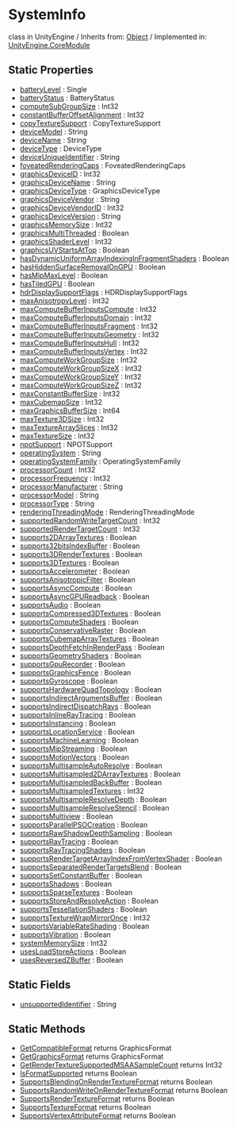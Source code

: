 # SystemInfo
class in UnityEngine
 / Inherits from: <a href="https://docs.unity3d.com/6000.1/Documentation/ScriptReference/Object.html">Object</a> / Implemented in: <a href="https://docs.unity3d.com/6000.1/Documentation/ScriptReference/UnityEngine.CoreModule.html">UnityEngine.CoreModule</a>

## Static Properties
- <a href="https://docs.unity3d.com/6000.1/Documentation/ScriptReference/SystemInfo-batteryLevel.html">batteryLevel</a> : Single
- <a href="https://docs.unity3d.com/6000.1/Documentation/ScriptReference/SystemInfo-batteryStatus.html">batteryStatus</a> : BatteryStatus
- <a href="https://docs.unity3d.com/6000.1/Documentation/ScriptReference/SystemInfo-computeSubGroupSize.html">computeSubGroupSize</a> : Int32
- <a href="https://docs.unity3d.com/6000.1/Documentation/ScriptReference/SystemInfo-constantBufferOffsetAlignment.html">constantBufferOffsetAlignment</a> : Int32
- <a href="https://docs.unity3d.com/6000.1/Documentation/ScriptReference/SystemInfo-copyTextureSupport.html">copyTextureSupport</a> : CopyTextureSupport
- <a href="https://docs.unity3d.com/6000.1/Documentation/ScriptReference/SystemInfo-deviceModel.html">deviceModel</a> : String
- <a href="https://docs.unity3d.com/6000.1/Documentation/ScriptReference/SystemInfo-deviceName.html">deviceName</a> : String
- <a href="https://docs.unity3d.com/6000.1/Documentation/ScriptReference/SystemInfo-deviceType.html">deviceType</a> : DeviceType
- <a href="https://docs.unity3d.com/6000.1/Documentation/ScriptReference/SystemInfo-deviceUniqueIdentifier.html">deviceUniqueIdentifier</a> : String
- <a href="https://docs.unity3d.com/6000.1/Documentation/ScriptReference/SystemInfo-foveatedRenderingCaps.html">foveatedRenderingCaps</a> : FoveatedRenderingCaps
- <a href="https://docs.unity3d.com/6000.1/Documentation/ScriptReference/SystemInfo-graphicsDeviceID.html">graphicsDeviceID</a> : Int32
- <a href="https://docs.unity3d.com/6000.1/Documentation/ScriptReference/SystemInfo-graphicsDeviceName.html">graphicsDeviceName</a> : String
- <a href="https://docs.unity3d.com/6000.1/Documentation/ScriptReference/SystemInfo-graphicsDeviceType.html">graphicsDeviceType</a> : GraphicsDeviceType
- <a href="https://docs.unity3d.com/6000.1/Documentation/ScriptReference/SystemInfo-graphicsDeviceVendor.html">graphicsDeviceVendor</a> : String
- <a href="https://docs.unity3d.com/6000.1/Documentation/ScriptReference/SystemInfo-graphicsDeviceVendorID.html">graphicsDeviceVendorID</a> : Int32
- <a href="https://docs.unity3d.com/6000.1/Documentation/ScriptReference/SystemInfo-graphicsDeviceVersion.html">graphicsDeviceVersion</a> : String
- <a href="https://docs.unity3d.com/6000.1/Documentation/ScriptReference/SystemInfo-graphicsMemorySize.html">graphicsMemorySize</a> : Int32
- <a href="https://docs.unity3d.com/6000.1/Documentation/ScriptReference/SystemInfo-graphicsMultiThreaded.html">graphicsMultiThreaded</a> : Boolean
- <a href="https://docs.unity3d.com/6000.1/Documentation/ScriptReference/SystemInfo-graphicsShaderLevel.html">graphicsShaderLevel</a> : Int32
- <a href="https://docs.unity3d.com/6000.1/Documentation/ScriptReference/SystemInfo-graphicsUVStartsAtTop.html">graphicsUVStartsAtTop</a> : Boolean
- <a href="https://docs.unity3d.com/6000.1/Documentation/ScriptReference/SystemInfo-hasDynamicUniformArrayIndexingInFragmentShaders.html">hasDynamicUniformArrayIndexingInFragmentShaders</a> : Boolean
- <a href="https://docs.unity3d.com/6000.1/Documentation/ScriptReference/SystemInfo-hasHiddenSurfaceRemovalOnGPU.html">hasHiddenSurfaceRemovalOnGPU</a> : Boolean
- <a href="https://docs.unity3d.com/6000.1/Documentation/ScriptReference/SystemInfo-hasMipMaxLevel.html">hasMipMaxLevel</a> : Boolean
- <a href="https://docs.unity3d.com/6000.1/Documentation/ScriptReference/SystemInfo-hasTiledGPU.html">hasTiledGPU</a> : Boolean
- <a href="https://docs.unity3d.com/6000.1/Documentation/ScriptReference/SystemInfo-hdrDisplaySupportFlags.html">hdrDisplaySupportFlags</a> : HDRDisplaySupportFlags
- <a href="https://docs.unity3d.com/6000.1/Documentation/ScriptReference/SystemInfo-maxAnisotropyLevel.html">maxAnisotropyLevel</a> : Int32
- <a href="https://docs.unity3d.com/6000.1/Documentation/ScriptReference/SystemInfo-maxComputeBufferInputsCompute.html">maxComputeBufferInputsCompute</a> : Int32
- <a href="https://docs.unity3d.com/6000.1/Documentation/ScriptReference/SystemInfo-maxComputeBufferInputsDomain.html">maxComputeBufferInputsDomain</a> : Int32
- <a href="https://docs.unity3d.com/6000.1/Documentation/ScriptReference/SystemInfo-maxComputeBufferInputsFragment.html">maxComputeBufferInputsFragment</a> : Int32
- <a href="https://docs.unity3d.com/6000.1/Documentation/ScriptReference/SystemInfo-maxComputeBufferInputsGeometry.html">maxComputeBufferInputsGeometry</a> : Int32
- <a href="https://docs.unity3d.com/6000.1/Documentation/ScriptReference/SystemInfo-maxComputeBufferInputsHull.html">maxComputeBufferInputsHull</a> : Int32
- <a href="https://docs.unity3d.com/6000.1/Documentation/ScriptReference/SystemInfo-maxComputeBufferInputsVertex.html">maxComputeBufferInputsVertex</a> : Int32
- <a href="https://docs.unity3d.com/6000.1/Documentation/ScriptReference/SystemInfo-maxComputeWorkGroupSize.html">maxComputeWorkGroupSize</a> : Int32
- <a href="https://docs.unity3d.com/6000.1/Documentation/ScriptReference/SystemInfo-maxComputeWorkGroupSizeX.html">maxComputeWorkGroupSizeX</a> : Int32
- <a href="https://docs.unity3d.com/6000.1/Documentation/ScriptReference/SystemInfo-maxComputeWorkGroupSizeY.html">maxComputeWorkGroupSizeY</a> : Int32
- <a href="https://docs.unity3d.com/6000.1/Documentation/ScriptReference/SystemInfo-maxComputeWorkGroupSizeZ.html">maxComputeWorkGroupSizeZ</a> : Int32
- <a href="https://docs.unity3d.com/6000.1/Documentation/ScriptReference/SystemInfo-maxConstantBufferSize.html">maxConstantBufferSize</a> : Int32
- <a href="https://docs.unity3d.com/6000.1/Documentation/ScriptReference/SystemInfo-maxCubemapSize.html">maxCubemapSize</a> : Int32
- <a href="https://docs.unity3d.com/6000.1/Documentation/ScriptReference/SystemInfo-maxGraphicsBufferSize.html">maxGraphicsBufferSize</a> : Int64
- <a href="https://docs.unity3d.com/6000.1/Documentation/ScriptReference/SystemInfo-maxTexture3DSize.html">maxTexture3DSize</a> : Int32
- <a href="https://docs.unity3d.com/6000.1/Documentation/ScriptReference/SystemInfo-maxTextureArraySlices.html">maxTextureArraySlices</a> : Int32
- <a href="https://docs.unity3d.com/6000.1/Documentation/ScriptReference/SystemInfo-maxTextureSize.html">maxTextureSize</a> : Int32
- <a href="https://docs.unity3d.com/6000.1/Documentation/ScriptReference/SystemInfo-npotSupport.html">npotSupport</a> : NPOTSupport
- <a href="https://docs.unity3d.com/6000.1/Documentation/ScriptReference/SystemInfo-operatingSystem.html">operatingSystem</a> : String
- <a href="https://docs.unity3d.com/6000.1/Documentation/ScriptReference/SystemInfo-operatingSystemFamily.html">operatingSystemFamily</a> : OperatingSystemFamily
- <a href="https://docs.unity3d.com/6000.1/Documentation/ScriptReference/SystemInfo-processorCount.html">processorCount</a> : Int32
- <a href="https://docs.unity3d.com/6000.1/Documentation/ScriptReference/SystemInfo-processorFrequency.html">processorFrequency</a> : Int32
- <a href="https://docs.unity3d.com/6000.1/Documentation/ScriptReference/SystemInfo-processorManufacturer.html">processorManufacturer</a> : String
- <a href="https://docs.unity3d.com/6000.1/Documentation/ScriptReference/SystemInfo-processorModel.html">processorModel</a> : String
- <a href="https://docs.unity3d.com/6000.1/Documentation/ScriptReference/SystemInfo-processorType.html">processorType</a> : String
- <a href="https://docs.unity3d.com/6000.1/Documentation/ScriptReference/SystemInfo-renderingThreadingMode.html">renderingThreadingMode</a> : RenderingThreadingMode
- <a href="https://docs.unity3d.com/6000.1/Documentation/ScriptReference/SystemInfo-supportedRandomWriteTargetCount.html">supportedRandomWriteTargetCount</a> : Int32
- <a href="https://docs.unity3d.com/6000.1/Documentation/ScriptReference/SystemInfo-supportedRenderTargetCount.html">supportedRenderTargetCount</a> : Int32
- <a href="https://docs.unity3d.com/6000.1/Documentation/ScriptReference/SystemInfo-supports2DArrayTextures.html">supports2DArrayTextures</a> : Boolean
- <a href="https://docs.unity3d.com/6000.1/Documentation/ScriptReference/SystemInfo-supports32bitsIndexBuffer.html">supports32bitsIndexBuffer</a> : Boolean
- <a href="https://docs.unity3d.com/6000.1/Documentation/ScriptReference/SystemInfo-supports3DRenderTextures.html">supports3DRenderTextures</a> : Boolean
- <a href="https://docs.unity3d.com/6000.1/Documentation/ScriptReference/SystemInfo-supports3DTextures.html">supports3DTextures</a> : Boolean
- <a href="https://docs.unity3d.com/6000.1/Documentation/ScriptReference/SystemInfo-supportsAccelerometer.html">supportsAccelerometer</a> : Boolean
- <a href="https://docs.unity3d.com/6000.1/Documentation/ScriptReference/SystemInfo-supportsAnisotropicFilter.html">supportsAnisotropicFilter</a> : Boolean
- <a href="https://docs.unity3d.com/6000.1/Documentation/ScriptReference/SystemInfo-supportsAsyncCompute.html">supportsAsyncCompute</a> : Boolean
- <a href="https://docs.unity3d.com/6000.1/Documentation/ScriptReference/SystemInfo-supportsAsyncGPUReadback.html">supportsAsyncGPUReadback</a> : Boolean
- <a href="https://docs.unity3d.com/6000.1/Documentation/ScriptReference/SystemInfo-supportsAudio.html">supportsAudio</a> : Boolean
- <a href="https://docs.unity3d.com/6000.1/Documentation/ScriptReference/SystemInfo-supportsCompressed3DTextures.html">supportsCompressed3DTextures</a> : Boolean
- <a href="https://docs.unity3d.com/6000.1/Documentation/ScriptReference/SystemInfo-supportsComputeShaders.html">supportsComputeShaders</a> : Boolean
- <a href="https://docs.unity3d.com/6000.1/Documentation/ScriptReference/SystemInfo-supportsConservativeRaster.html">supportsConservativeRaster</a> : Boolean
- <a href="https://docs.unity3d.com/6000.1/Documentation/ScriptReference/SystemInfo-supportsCubemapArrayTextures.html">supportsCubemapArrayTextures</a> : Boolean
- <a href="https://docs.unity3d.com/6000.1/Documentation/ScriptReference/SystemInfo-supportsDepthFetchInRenderPass.html">supportsDepthFetchInRenderPass</a> : Boolean
- <a href="https://docs.unity3d.com/6000.1/Documentation/ScriptReference/SystemInfo-supportsGeometryShaders.html">supportsGeometryShaders</a> : Boolean
- <a href="https://docs.unity3d.com/6000.1/Documentation/ScriptReference/SystemInfo-supportsGpuRecorder.html">supportsGpuRecorder</a> : Boolean
- <a href="https://docs.unity3d.com/6000.1/Documentation/ScriptReference/SystemInfo-supportsGraphicsFence.html">supportsGraphicsFence</a> : Boolean
- <a href="https://docs.unity3d.com/6000.1/Documentation/ScriptReference/SystemInfo-supportsGyroscope.html">supportsGyroscope</a> : Boolean
- <a href="https://docs.unity3d.com/6000.1/Documentation/ScriptReference/SystemInfo-supportsHardwareQuadTopology.html">supportsHardwareQuadTopology</a> : Boolean
- <a href="https://docs.unity3d.com/6000.1/Documentation/ScriptReference/SystemInfo-supportsIndirectArgumentsBuffer.html">supportsIndirectArgumentsBuffer</a> : Boolean
- <a href="https://docs.unity3d.com/6000.1/Documentation/ScriptReference/SystemInfo-supportsIndirectDispatchRays.html">supportsIndirectDispatchRays</a> : Boolean
- <a href="https://docs.unity3d.com/6000.1/Documentation/ScriptReference/SystemInfo-supportsInlineRayTracing.html">supportsInlineRayTracing</a> : Boolean
- <a href="https://docs.unity3d.com/6000.1/Documentation/ScriptReference/SystemInfo-supportsInstancing.html">supportsInstancing</a> : Boolean
- <a href="https://docs.unity3d.com/6000.1/Documentation/ScriptReference/SystemInfo-supportsLocationService.html">supportsLocationService</a> : Boolean
- <a href="https://docs.unity3d.com/6000.1/Documentation/ScriptReference/SystemInfo-supportsMachineLearning.html">supportsMachineLearning</a> : Boolean
- <a href="https://docs.unity3d.com/6000.1/Documentation/ScriptReference/SystemInfo-supportsMipStreaming.html">supportsMipStreaming</a> : Boolean
- <a href="https://docs.unity3d.com/6000.1/Documentation/ScriptReference/SystemInfo-supportsMotionVectors.html">supportsMotionVectors</a> : Boolean
- <a href="https://docs.unity3d.com/6000.1/Documentation/ScriptReference/SystemInfo-supportsMultisampleAutoResolve.html">supportsMultisampleAutoResolve</a> : Boolean
- <a href="https://docs.unity3d.com/6000.1/Documentation/ScriptReference/SystemInfo-supportsMultisampled2DArrayTextures.html">supportsMultisampled2DArrayTextures</a> : Boolean
- <a href="https://docs.unity3d.com/6000.1/Documentation/ScriptReference/SystemInfo-supportsMultisampledBackBuffer.html">supportsMultisampledBackBuffer</a> : Boolean
- <a href="https://docs.unity3d.com/6000.1/Documentation/ScriptReference/SystemInfo-supportsMultisampledTextures.html">supportsMultisampledTextures</a> : Int32
- <a href="https://docs.unity3d.com/6000.1/Documentation/ScriptReference/SystemInfo-supportsMultisampleResolveDepth.html">supportsMultisampleResolveDepth</a> : Boolean
- <a href="https://docs.unity3d.com/6000.1/Documentation/ScriptReference/SystemInfo-supportsMultisampleResolveStencil.html">supportsMultisampleResolveStencil</a> : Boolean
- <a href="https://docs.unity3d.com/6000.1/Documentation/ScriptReference/SystemInfo-supportsMultiview.html">supportsMultiview</a> : Boolean
- <a href="https://docs.unity3d.com/6000.1/Documentation/ScriptReference/SystemInfo-supportsParallelPSOCreation.html">supportsParallelPSOCreation</a> : Boolean
- <a href="https://docs.unity3d.com/6000.1/Documentation/ScriptReference/SystemInfo-supportsRawShadowDepthSampling.html">supportsRawShadowDepthSampling</a> : Boolean
- <a href="https://docs.unity3d.com/6000.1/Documentation/ScriptReference/SystemInfo-supportsRayTracing.html">supportsRayTracing</a> : Boolean
- <a href="https://docs.unity3d.com/6000.1/Documentation/ScriptReference/SystemInfo-supportsRayTracingShaders.html">supportsRayTracingShaders</a> : Boolean
- <a href="https://docs.unity3d.com/6000.1/Documentation/ScriptReference/SystemInfo-supportsRenderTargetArrayIndexFromVertexShader.html">supportsRenderTargetArrayIndexFromVertexShader</a> : Boolean
- <a href="https://docs.unity3d.com/6000.1/Documentation/ScriptReference/SystemInfo-supportsSeparatedRenderTargetsBlend.html">supportsSeparatedRenderTargetsBlend</a> : Boolean
- <a href="https://docs.unity3d.com/6000.1/Documentation/ScriptReference/SystemInfo-supportsSetConstantBuffer.html">supportsSetConstantBuffer</a> : Boolean
- <a href="https://docs.unity3d.com/6000.1/Documentation/ScriptReference/SystemInfo-supportsShadows.html">supportsShadows</a> : Boolean
- <a href="https://docs.unity3d.com/6000.1/Documentation/ScriptReference/SystemInfo-supportsSparseTextures.html">supportsSparseTextures</a> : Boolean
- <a href="https://docs.unity3d.com/6000.1/Documentation/ScriptReference/SystemInfo-supportsStoreAndResolveAction.html">supportsStoreAndResolveAction</a> : Boolean
- <a href="https://docs.unity3d.com/6000.1/Documentation/ScriptReference/SystemInfo-supportsTessellationShaders.html">supportsTessellationShaders</a> : Boolean
- <a href="https://docs.unity3d.com/6000.1/Documentation/ScriptReference/SystemInfo-supportsTextureWrapMirrorOnce.html">supportsTextureWrapMirrorOnce</a> : Int32
- <a href="https://docs.unity3d.com/6000.1/Documentation/ScriptReference/SystemInfo-supportsVariableRateShading.html">supportsVariableRateShading</a> : Boolean
- <a href="https://docs.unity3d.com/6000.1/Documentation/ScriptReference/SystemInfo-supportsVibration.html">supportsVibration</a> : Boolean
- <a href="https://docs.unity3d.com/6000.1/Documentation/ScriptReference/SystemInfo-systemMemorySize.html">systemMemorySize</a> : Int32
- <a href="https://docs.unity3d.com/6000.1/Documentation/ScriptReference/SystemInfo-usesLoadStoreActions.html">usesLoadStoreActions</a> : Boolean
- <a href="https://docs.unity3d.com/6000.1/Documentation/ScriptReference/SystemInfo-usesReversedZBuffer.html">usesReversedZBuffer</a> : Boolean

## Static Fields
- <a href="https://docs.unity3d.com/6000.1/Documentation/ScriptReference/SystemInfo-unsupportedIdentifier.html">unsupportedIdentifier</a> : String

## Static Methods
- <a href="https://docs.unity3d.com/6000.1/Documentation/ScriptReference/SystemInfo.GetCompatibleFormat.html">GetCompatibleFormat</a> returns GraphicsFormat
- <a href="https://docs.unity3d.com/6000.1/Documentation/ScriptReference/SystemInfo.GetGraphicsFormat.html">GetGraphicsFormat</a> returns GraphicsFormat
- <a href="https://docs.unity3d.com/6000.1/Documentation/ScriptReference/SystemInfo.GetRenderTextureSupportedMSAASampleCount.html">GetRenderTextureSupportedMSAASampleCount</a> returns Int32
- <a href="https://docs.unity3d.com/6000.1/Documentation/ScriptReference/SystemInfo.IsFormatSupported.html">IsFormatSupported</a> returns Boolean
- <a href="https://docs.unity3d.com/6000.1/Documentation/ScriptReference/SystemInfo.SupportsBlendingOnRenderTextureFormat.html">SupportsBlendingOnRenderTextureFormat</a> returns Boolean
- <a href="https://docs.unity3d.com/6000.1/Documentation/ScriptReference/SystemInfo.SupportsRandomWriteOnRenderTextureFormat.html">SupportsRandomWriteOnRenderTextureFormat</a> returns Boolean
- <a href="https://docs.unity3d.com/6000.1/Documentation/ScriptReference/SystemInfo.SupportsRenderTextureFormat.html">SupportsRenderTextureFormat</a> returns Boolean
- <a href="https://docs.unity3d.com/6000.1/Documentation/ScriptReference/SystemInfo.SupportsTextureFormat.html">SupportsTextureFormat</a> returns Boolean
- <a href="https://docs.unity3d.com/6000.1/Documentation/ScriptReference/SystemInfo.SupportsVertexAttributeFormat.html">SupportsVertexAttributeFormat</a> returns Boolean
